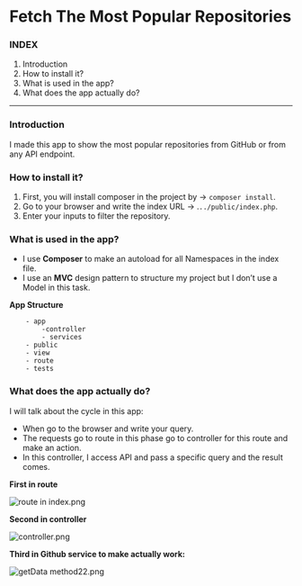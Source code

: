 # Fetch The Most Popular Repositories

### INDEX

1. Introduction 
2. How to install it?
3. What is used in the app?
4. What does the app actually do?

---

### Introduction

I made this app to show the most popular repositories from GitHub or from any API endpoint.

### How to install it?

1. First, you will install composer in the project by → `composer install`.
2. Go to your browser and write the index URL → .`../public/index.php`. 
3. Enter your inputs to filter the repository.

### What is used in the app?

- I use **Composer** to make an autoload for all Namespaces in the index file.
- I use an **MVC** design pattern to structure my project but I don’t use a Model in this task.

**App Structure**

```
	- app
		-controller
		- services
	- public 
	- view
	- route
	- tests 
```

### What does the app actually do?

I will talk about the cycle in this app:

- When go to the browser and write your query.
- The requests go to route in this phase go to controller for this route and make an action.
- In this controller, I access API and pass a specific query and the result comes.

**First in route**

![route in index.png](Fetch%20The%20Most%20Popular%20Repositories%2005438d8e167f4ed58e75eeeef7af176a/route_in_index.png)

**Second in controller**

![controller.png](Fetch%20The%20Most%20Popular%20Repositories%2005438d8e167f4ed58e75eeeef7af176a/controller.png)

**Third in Github service to make actually work:**

![getData method22.png](Fetch%20The%20Most%20Popular%20Repositories%2005438d8e167f4ed58e75eeeef7af176a/getData_method22.png)
